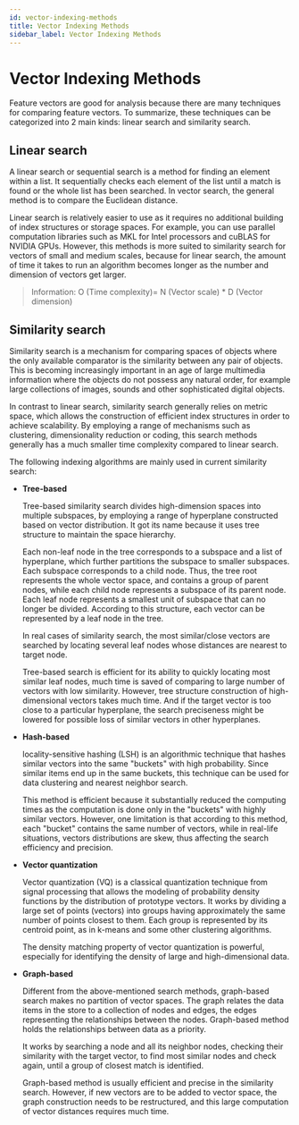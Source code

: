 ```yaml
---
id: vector-indexing-methods
title: Vector Indexing Methods
sidebar_label: Vector Indexing Methods
---
```


# Vector Indexing Methods

Feature vectors are good for analysis because there are many techniques for comparing feature vectors. To summarize, these techniques can be categorized into 2 main kinds: linear search and similarity search.

## Linear search

A linear search or sequential search is a method for finding an element within a list. It sequentially checks each element of the list until a match is found or the whole list has been searched. In vector search, the general method is to compare the Euclidean distance.

Linear search is relatively easier to use as it requires no additional building of index structures or storage spaces. For example, you can use parallel computation libraries such as MKL for Intel processors and cuBLAS for NVIDIA GPUs. However, this methods is more suited to similarity search for vectors of small and medium scales, because for linear search, the amount of time it takes to run an algorithm becomes longer as the number and dimension of vectors get larger. 

> Information: O (Time complexity)= N (Vector scale) * D (Vector dimension)


## Similarity search
Similarity search is a mechanism for comparing spaces of objects where the only available comparator is the similarity between any pair of objects. This is becoming increasingly important in an age of large multimedia information where the objects do not possess any natural order, for example large collections of images, sounds and other sophisticated digital objects.

In contrast to linear search, similarity search generally relies on metric space, which allows the construction of efficient index structures in order to achieve scalability. By employing a range of mechanisms such as clustering, dimensionality reduction or coding, this search methods generally has a much smaller time complexity compared to linear search. 

The following indexing algorithms are mainly used in current similarity search:

- **Tree-based**

  Tree-based similarity search divides high-dimension spaces into multiple subspaces, by employing a range of hyperplane constructed based on vector distribution. It got its name because it uses tree structure to maintain the space hierarchy. 
  
  Each non-leaf node in the tree corresponds to a subspace and a list of hyperplane, which further partitions the subspace to smaller subspaces. Each subspace corresponds to a child node. Thus, the tree root represents the whole vector space, and contains a group of parent nodes, while each child node represents a subspace of its parent node. Each leaf node represents a smallest unit of subspace that can no longer be divided. According to this structure, each vector can be represented by a leaf node in the tree. 
  
  In real cases of similarity search, the most similar/close vectors are searched by locating several leaf nodes whose distances are nearest to target node. 
 
  Tree-based search is efficient for its ability to quickly locating most similar leaf nodes, much time is saved of comparing to large number of vectors with low similarity. However, tree structure construction of high-dimensional vectors takes much time. And if the target vector is too close to a particular hyperplane, the search preciseness might be lowered for possible loss of similar vectors in other hyperplanes.

- **Hash-based**

   locality-sensitive hashing (LSH) is an algorithmic technique that hashes similar vectors into the same "buckets" with high probability. Since similar items end up in the same buckets, this technique can be used for data clustering and nearest neighbor search. 
  
   This method is efficient because it substantially reduced the computing times as the computation is done only in the "buckets" with highly similar vectors. However, one limitation is that according to this method, each "bucket" contains the same number of vectors, while in real-life situations, vectors distributions are skew, thus affecting the search efficiency and precision.

- **Vector quantization** 

  Vector quantization (VQ) is a classical quantization technique from signal processing that allows the modeling of probability density functions by the distribution of prototype vectors. It works by dividing a large set of points (vectors) into groups having approximately the same number of points closest to them. Each group is represented by its centroid point, as in k-means and some other clustering algorithms.
  
  The density matching property of vector quantization is powerful, especially for identifying the density of large and high-dimensional data. 


- **Graph-based** 

  Different from the above-mentioned search methods, graph-based search makes no partition of vector spaces. The graph relates the data items in the store to a collection of nodes and edges, the edges representing the relationships between the nodes. Graph-based method holds the relationships between data as a priority. 

  It works by searching a node and all its neighbor nodes, checking their similarity with the target vector, to find most similar nodes and check again, until a group of closest match is identified.

  Graph-based method is usually efficient and precise in the similarity search. However, if new vectors are to be added to vector space, the graph construction needs to be restructured, and this large computation of vector distances requires much time.


